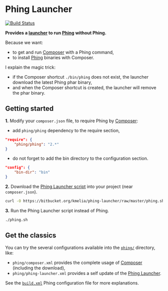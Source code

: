Phing Launcher
==============
[![Build Status](https://magnum-ci.com/status/d45e5c1cd0f262cd979a181e1bb3824a.png)](https://magnum-ci.com/public/c7a879a60911b99081cc/builds)

**Provides a [launcher][1] to run [Phing][2] without Phing.** 

Because we want:

- to get and run [Composer][3] with a Phing command,
- to install [Phing][2] binaries with Composer.

I explain the magic trick:

- if the Composer shortcut ``./bin/phing`` does not exist, the launcher download the latest Phing phar binary,
- and when the Composer shortcut is created, the launcher will remove the phar binary.

Getting started
---------------
**1.** Modify your ``composer.json`` file, to require Phing by [Composer][3]:

- add ``phing/phing`` dependency to the require section,
```json
"require": {
    "phing/phing": "2.*"
}
```
- do not forget to add the bin directory to the configuration section.
```json
"config": {
    "bin-dir": "bin"
}
```

**2.** Download the [Phing Launcher script][4] into your project (near ``composer.json``).
```bash
curl -O https://bitbucket.org/kmelia/phing-launcher/raw/master/phing.sh
```

**3.** Run the Phing Launcher script instead of Phing.
```bash
./phing.sh
```

Get the classics
----------------

You can try the several configurations available into the [``phing/``][5] directory, like:

- ``phing/composer.xml`` provides the complete usage of [Composer][3] (including the download),
- ``phing/phing-launcher.xml`` provides a self update of the [Phing Launcher][1].

See the [``build.xml``][6] Phing configuration file for more explanations.


  [1]: https://bitbucket.org/kmelia/phing-launcher
  [2]: http://www.phing.info/
  [3]: http://getcomposer.org/
  [4]: https://bitbucket.org/kmelia/phing-launcher/raw/master/phing.sh
  [5]: https://bitbucket.org/kmelia/phing-launcher/raw/master/phing/
  [6]: https://bitbucket.org/kmelia/phing-launcher/raw/master/build.xml
